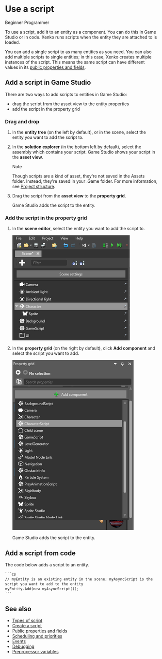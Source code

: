 # Use a script

<span class="label label-doc-level">Beginner</span>
<span class="label label-doc-audience">Programmer</span>

To use a script, add it to an entity as a component. You can do this in Game Studio or in code. Xenko runs scripts when the entity they are attached to is loaded.

You can add a single script to as many entities as you need. You can also add multiple scripts to single entities; in this case, Xenko creates multiple instances of the script. This means the same script can have different values in its [public properties and fields](public-properties-and-fields.md).

## Add a script in Game Studio

There are two ways to add scripts to entities in Game Studio: 

* drag the script from the asset view to the entity properties
* add the script in the property grid

### Drag and drop

1. In the **entity tree** (on the left by default), or in the scene, select the entity you want to add the script to.

2. In the **solution explorer** (in the bottom left by default), select the assembly which contains your script. Game Studio shows your script in the **asset view**.

    >[!Note]
    >Though scripts are a kind of asset, they're not saved in the Assets folder. Instead, they're saved in your .Game folder. For more information, see [Project structure](../files-and-folders/project-structure.md).

3. Drag the script from the **asset view** to the **property grid**.
   
   Game Studio adds the script to the entity.

### Add the script in the property grid

1. In the **scene editor**, select the entity you want to add the script to.

    ![Select an entity](media/select-entity.png)

2. In the **property grid** (on the right by default), click **Add component** and select the script you want to add.

    ![Add script component](media/add-script-component.png)

    Game Studio adds the script to the entity.

## Add a script from code

The code below adds a script to an entity.

    ```cs
    // myEntity is an existing entity in the scene; myAsyncScript is the script you want to add to the entity
    myEntity.Add(new myAsyncScript());
    ``` 

## See also

* [Types of script](types-of-script.md)
* [Create a script](create-a-script.md)
* [Public properties and fields](public-properties-and-fields.md)
* [Scheduling and priorities](scheduling-and-priorities.md)
* [Events](events.md)
* [Debugging](debugging.md)
* [Preprocessor variables](preprocessor-variables.md)